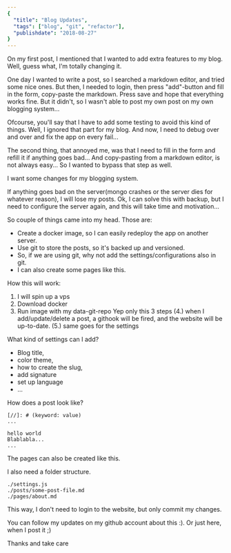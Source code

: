 ```yaml
---
{
  "title": "Blog Updates",
  "tags": ["blog", "git", "refactor"],
  "publishdate": "2018-08-27"
}
---
```


On my first post, I mentioned that I wanted to add extra features to my blog. Well, guess what, I'm totally changing it.

One day I wanted to write a post, so I searched a markdown editor, and tried some nice ones. But then, I needed to login, then press "add"-button and fill in the form, copy-paste the markdown. Press save and hope that everything works fine. But it didn't, so I wasn't able to post my own post on my own blogging system...

Ofcourse, you'll say that I have to add some testing to avoid this kind of things. Well, I ignored that part for my blog. And now, I need to debug over and over and fix the app on every fail...

The second thing, that annoyed me, was that I need to fill in the form and refill it if anything goes bad... And copy-pasting from a markdown editor, is not always easy...
So I wanted to bypass that step as well.

I want some changes for my blogging system.

If anything goes bad on the server(mongo crashes or the server dies for whatever reason), I will lose my posts.
Ok, I can solve this with backup, but I need to configure the server again, and this will take time and motivation...

So couple of things came into my head.
Those are:
- Create a docker image, so I can easily redeploy the app on another server.
- Use git to store the posts, so it's backed up and versioned.
- So, if we are using git, why not add the settings/configurations also in git.
- I can also create some pages like this.

How this will work:
1. I will spin up a vps
2. Download docker
3. Run image with my data-git-repo
Yep only this 3 steps
(4.) when I add/update/delete a post, a githook will be fired, and the website will be up-to-date.
(5.) same goes for the settings

What kind of settings can I add?
- Blog title,
- color theme,
- how to create the slug,
- add signature
- set up language
- ...

How does a post look like?
```
[//]: # (keyword: value)
...

hello world
Blablabla...
...
```

The pages can also be created like this.

I also need a folder structure.
```
./settings.js
./posts/some-post-file.md
./pages/about.md
```
This way, I don't need to login to the website, but only commit my changes.

You can follow my updates on my github account about this :). Or just here, when I post it ;)

Thanks and take care